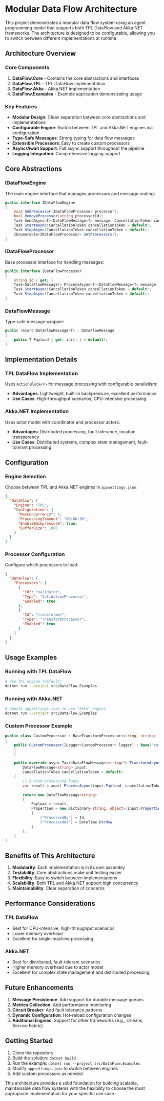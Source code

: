 # Modular Data Flow Architecture

This project demonstrates a modular data flow system using an agent programming model that supports both TPL DataFlow and Akka.NET frameworks. The architecture is designed to be configurable, allowing you to switch between different implementations at runtime.

## Architecture Overview

### Core Components

1. **DataFlow.Core** - Contains the core abstractions and interfaces
2. **DataFlow.TPL** - TPL DataFlow implementation
3. **DataFlow.Akka** - Akka.NET implementation
4. **DataFlow.Examples** - Example application demonstrating usage

### Key Features

- **Modular Design**: Clean separation between core abstractions and implementations
- **Configurable Engine**: Switch between TPL and Akka.NET engines via configuration
- **Type-Safe Messages**: Strong typing for data flow messages
- **Extensible Processors**: Easy to create custom processors
- **Async/Await Support**: Full async support throughout the pipeline
- **Logging Integration**: Comprehensive logging support

## Core Abstractions

### IDataFlowEngine

The main engine interface that manages processors and message routing:

```csharp
public interface IDataFlowEngine
{
    void AddProcessor(IDataFlowProcessor processor);
    bool RemoveProcessor(string processorId);
    Task SendAsync<T>(DataFlowMessage<T> message, CancellationToken cancellationToken = default);
    Task StartAsync(CancellationToken cancellationToken = default);
    Task StopAsync(CancellationToken cancellationToken = default);
    IEnumerable<IDataFlowProcessor> GetProcessors();
}
```

### IDataFlowProcessor

Base processor interface for handling messages:

```csharp
public interface IDataFlowProcessor
{
    string Id { get; }
    Task<DataFlowMessage?> ProcessAsync<T>(DataFlowMessage<T> message, CancellationToken cancellationToken = default);
    Task StartAsync(CancellationToken cancellationToken = default);
    Task StopAsync(CancellationToken cancellationToken = default);
}
```

### DataFlowMessage

Type-safe message wrapper:

```csharp
public record DataFlowMessage<T> : DataFlowMessage
{
    public T Payload { get; init; } = default!;
}
```

## Implementation Details

### TPL DataFlow Implementation

Uses `ActionBlock<T>` for message processing with configurable parallelism:

- **Advantages**: Lightweight, built-in backpressure, excellent performance
- **Use Cases**: High-throughput scenarios, CPU-intensive processing

### Akka.NET Implementation

Uses actor model with coordinator and processor actors:

- **Advantages**: Distributed processing, fault tolerance, location transparency
- **Use Cases**: Distributed systems, complex state management, fault-tolerant processing

## Configuration

### Engine Selection

Choose between TPL and Akka.NET engines in `appsettings.json`:

```json
{
  "DataFlow": {
    "Engine": "TPL",
    "Configuration": {
      "MaxConcurrency": 4,
      "ProcessingTimeout": "00:00:30",
      "EnableBackpressure": true,
      "BufferSize": 1000
    }
  }
}
```

### Processor Configuration

Configure which processors to load:

```json
{
  "DataFlow": {
    "Processors": [
      {
        "Id": "validator",
        "Type": "ValidationProcessor",
        "Enabled": true
      },
      {
        "Id": "transformer",
        "Type": "TransformProcessor",
        "Enabled": true
      }
    ]
  }
}
```

## Usage Examples

### Running with TPL DataFlow

```bash
# Use TPL engine (default)
dotnet run --project src/DataFlow.Examples
```

### Running with Akka.NET

```bash
# Update appsettings.json to use "Akka" engine
dotnet run --project src/DataFlow.Examples
```

### Custom Processor Example

```csharp
public class CustomProcessor : BaseTransformProcessor<string, string>
{
    public CustomProcessor(ILogger<CustomProcessor> logger) : base("custom", logger)
    {
    }

    public override async Task<DataFlowMessage<string>?> TransformAsync(
        DataFlowMessage<string> input, 
        CancellationToken cancellationToken = default)
    {
        // Custom processing logic
        var result = await ProcessAsync(input.Payload, cancellationToken);
        
        return new DataFlowMessage<string>
        {
            Payload = result,
            Properties = new Dictionary<string, object>(input.Properties)
            {
                ["ProcessedBy"] = Id,
                ["ProcessedAt"] = DateTime.UtcNow
            }
        };
    }
}
```

## Benefits of This Architecture

1. **Modularity**: Each implementation is in its own assembly
2. **Testability**: Core abstractions make unit testing easier
3. **Flexibility**: Easy to switch between implementations
4. **Scalability**: Both TPL and Akka.NET support high concurrency
5. **Maintainability**: Clear separation of concerns

## Performance Considerations

### TPL DataFlow
- Best for CPU-intensive, high-throughput scenarios
- Lower memory overhead
- Excellent for single-machine processing

### Akka.NET
- Best for distributed, fault-tolerant scenarios
- Higher memory overhead due to actor model
- Excellent for complex state management and distributed processing

## Future Enhancements

1. **Message Persistence**: Add support for durable message queues
2. **Metrics Collection**: Add performance monitoring
3. **Circuit Breaker**: Add fault tolerance patterns
4. **Dynamic Configuration**: Hot-reload configuration changes
5. **Additional Engines**: Support for other frameworks (e.g., Orleans, Service Fabric)

## Getting Started

1. Clone the repository
2. Build the solution: `dotnet build`
3. Run the example: `dotnet run --project src/DataFlow.Examples`
4. Modify `appsettings.json` to switch between engines
5. Add custom processors as needed

This architecture provides a solid foundation for building scalable, maintainable data flow systems with the flexibility to choose the most appropriate implementation for your specific use case.